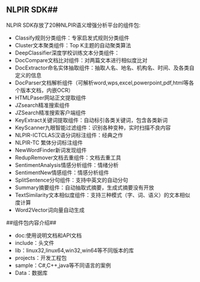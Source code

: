 ## NLPIR SDK##

NLPIR SDK存放了20种NLPIR语义增强分析平台的组件包:

- Classify规则分类组件：专家启发式规则分类组件
- Cluster文本聚类组件：Top K主题的自动聚类算法
- DeepClassifier深度学校训练文本分类组件：
- DocCompare文档比对组件：对两篇文本进行相似度比对
- DocExtractor命名实体抽取组件：抽取人名、地名、机构名、时间、及各类自定义的信息
- DocParser文档解析组件（可解析word,wps,excel,powerpoint,pdf,html等各个版本文档，内嵌OCR）
- HTMLPaser网站正文提取组件
- JZsearch精准搜索组件
- JZSearch精准搜索客户端组件
- KeyExtract关键词提取组件：自动标引各类关键词，包含各类新词
- KeyScanner九眼智能过滤组件：识别各种变种，实时扫描不良内容
- NLPIR-ICTCLAS汉语分词标注组件：经典之作
- NLPIR-TC 繁体分词标注组件
- NewWordFinder新词发现组件
- RedupRemover文档去重组件：文档去重工具
- SentimentAnalysis情感分析组件：情绪分析
- SentimentNew情感组件：情感分析组件
- SplitSentence分句组件：支持中英文的自动分句
- Summary摘要组件：自动抽取式摘要，生成式摘要没有开放
- TextSimilarity文本相似度组件：支持三种模式（字、词、语义）的文本相似度计算
- Word2Vector词向量自动生成

##组件包内容介绍##
- doc:使用说明文档和API文档
- include：头文件
- lib：linux32,linux64,win32,win64等不同版本的库
- projects：开发工程包
- sample：C#,C++,java等不同语言的案例
- Data：数据库


